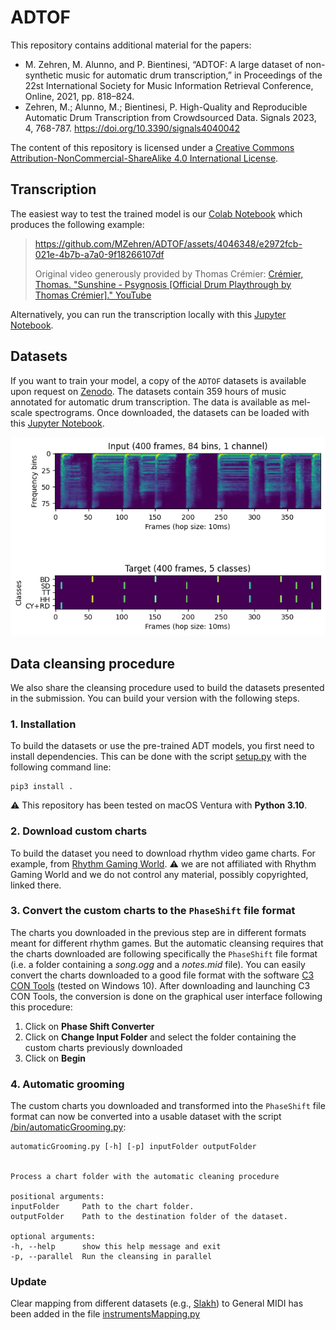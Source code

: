 # ADTOF
This repository contains additional material for the papers:
- M. Zehren, M. Alunno, and P. Bientinesi, “ADTOF: A large dataset of non-synthetic music for automatic drum transcription,” in Proceedings of the 22st International Society for Music Information Retrieval Conference, Online, 2021, pp. 818–824.
- Zehren, M.; Alunno, M.; Bientinesi, P. High-Quality and Reproducible Automatic Drum Transcription from Crowdsourced Data. Signals 2023, 4, 768-787. https://doi.org/10.3390/signals4040042
<!-- Shield: [![CC BY-NC-SA 4.0][cc-by-nc-sa-shield]][cc-by-nc-sa] -->

The content of this repository is licensed under a
[Creative Commons Attribution-NonCommercial-ShareAlike 4.0 International License][cc-by-nc-sa].

<!-- [![CC BY-NC-SA 4.0][cc-by-nc-sa-image]][cc-by-nc-sa] -->

[cc-by-nc-sa]: http://creativecommons.org/licenses/by-nc-sa/4.0/
[cc-by-nc-sa-image]: https://licensebuttons.net/l/by-nc-sa/4.0/88x31.png
[cc-by-nc-sa-shield]: https://img.shields.io/badge/License-CC%20BY--NC--SA%204.0-lightgrey.svg


## Transcription
The easiest way to test the trained model is our [Colab Notebook](https://colab.research.google.com/drive/1G_UeWav_AMaaqfJxR4cVgH5EdrvsDQGT?usp=sharing) which produces the following example:

> https://github.com/MZehren/ADTOF/assets/4046348/e2972fcb-021e-4b7b-a7a0-9f18266107df
> 
> Original video generously provided by Thomas Crémier: [Crémier, Thomas. "Sunshine - Psygnosis [Official Drum Playthrough by Thomas Crémier]." YouTube](https://youtu.be/goQsFt5e6CI?si=6Fgn8qbGaNyF3Ojb)

Alternatively, you can run the transcription locally with this [Jupyter Notebook](/bin/drumTranscriptor.ipynb).

## Datasets
If you want to train your model, a copy of the `ADTOF` datasets is available upon request on [Zenodo](https://zenodo.org/doi/10.5281/zenodo.10084510). The datasets contain 359 hours of music annotated for automatic drum transcription. The data is available as mel-scale spectrograms. Once downloaded, the datasets can be loaded with this [Jupyter Notebook](/bin/importDataset.ipynb).

![Each sample consists of an input (400 frames, 84 bins, 1 channel) and a target (400 Frames, 5 classes).](Dataset.png)

## Data cleansing procedure 
We also share the cleansing procedure used to build the datasets presented in the submission. You can build your version with the following steps.

### 1. Installation
To build the datasets or use the pre-trained ADT models, you first need to install dependencies. This can be done with the script [setup.py](./setup.py) with the following command line:

    pip3 install .

:warning: This repository has been tested on macOS Ventura with **Python 3.10**.

### 2. Download custom charts
To build the dataset you need to download rhythm video game charts. For example, from [Rhythm Gaming World](https://rhythmgamingworld.com/). :warning: we are not affiliated with Rhythm Gaming World and we do not control any material, possibly copyrighted, linked there.

### 3. Convert the custom charts to the `PhaseShift` file format
The charts you downloaded in the previous step are in different formats meant for different rhythm games. But the automatic cleansing requires that the charts downloaded are following specifically the `PhaseShift` file format (i.e. a folder containing a *song.ogg* and a *notes.mid* file). You can easily convert the charts downloaded to a good file format with the software [C3 CON Tools](https://rhythmgamingworld.com/forums/topic/c3-con-tools-v401-8142020-weve-only-just-begun/) (tested on Windows 10). After downloading and launching C3 CON Tools, the conversion is done on the graphical user interface following this procedure:
1. Click on **Phase Shift Converter**
2. Click on **Change Input Folder** and select the folder containing the custom charts previously downloaded
3. Click on **Begin**

### 4. Automatic grooming
The custom charts you downloaded and transformed into the `PhaseShift` file format can now be converted into a usable dataset with the script [/bin/automaticGrooming.py](/bin/automaticGrooming.py):

    automaticGrooming.py [-h] [-p] inputFolder outputFolder


    Process a chart folder with the automatic cleaning procedure

    positional arguments:
    inputFolder     Path to the chart folder.
    outputFolder    Path to the destination folder of the dataset.

    optional arguments:
    -h, --help      show this help message and exit
    -p, --parallel  Run the cleansing in parallel

### Update
Clear mapping from different datasets (e.g., [Slakh](https://github.com/ethman/slakh-generation)) to General MIDI has been added in the file [instrumentsMapping.py](./adtof/ressources/instrumentsMapping.py)
